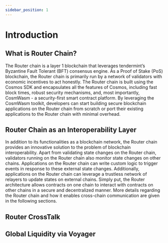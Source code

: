 ```yaml
---
sidebar_position: 1
---
```

# Introduction

##  What is Router Chain?

The Router chain is a layer 1 blockchain that leverages tendermint’s Byzantine Fault Tolerant (BFT)
consensus engine. As a Proof of Stake (PoS) blockchain, the Router chain is primarily run by a network
of validators with economic incentives to act honestly. The Router chain is built using the Cosmos SDK
and encapsulates all the features of Cosmos, including fast block times, robust security mechanisms, and,
most importantly, CosmWasm - a security-first smart contract platform. By leveraging the CosmWasm
toolkit, developers can start building secure blockchain applications on the Router chain from scratch
or port their existing applications to the Router chain with minimal overhead.

## Router Chain as an Interoperability Layer
In addition to its functionalities as a blockchain network, the Router chain provides an innovative
solution to the problem of blockchain interoperability. Apart from validating state changes on the Router
chain, validators running on the Router chain also monitor state changes on other chains. Applications
on the Router chain can write custom logic to trigger events in response to these external state changes.
Additionally, applications on the Router chain can leverage a trustless network of relayers to update
states on external chains. Simply put, the Router architecture allows contracts on one chain to interact
with contracts on other chains in a secure and decentralized manner. More details regarding the Router
chain and how it enables cross-chain communication are given in the following sections.

## Router CrossTalk

## Global Liquidity via Voyager